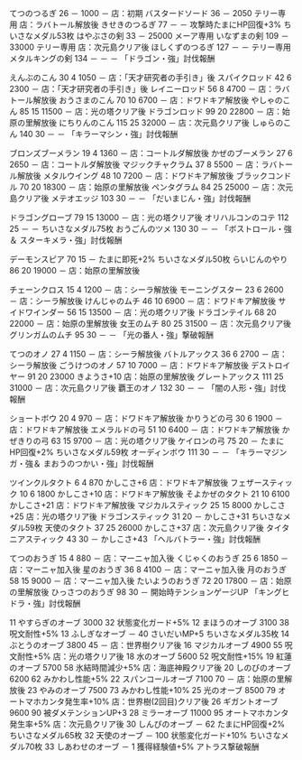 
てつのつるぎ	26	－	1000	－	店：初期
バスタードソード	36	－	2050	テリー専用	店：ラバトール解放後
きせきのつるぎ	77	－	－	攻撃時たまにHP回復+3%	ちいさなメダル53枚
はやぶさの剣	33	－	25000	メーア専用
いなずまの剣	109	－	33000	テリー専用	店：次元島クリア後
ほしくずのつるぎ	127	－	－	テリー専用
メタルキングの剣	134	－	－	－	「ドラゴン・強」討伐報酬

えんぶのこん	30	4	1050	－	店：「天才研究者の手引き」後
スパイクロッド	42	6	2300	－	店：「天才研究者の手引き」後
レイニーロッド	56	8	4700	－	店：ラバトール解放後
おうさまのこん	70	10	6700	－	店：ドワドキア解放後
やしゃのこん	85	15	11500	－	店：光の塔クリア後
ドラゴンロッド	99	20	22800	－	店：始原の里解放後
にちりんのこん	115	25	32000	－	店：次元島クリア後
しゅらのこん	140	30	－	－	「キラーマシン・強」討伐報酬

ブロンズブーメラン	19	4	1360	－	店：コートルダ解放後
かぜのブーメラン	27	6	2650	－	店：コートルダ解放後
マジックチャクラム	37	8	5500	－	店：ラバトール解放後
メタルウイング	48	10	7200	－	店：ドワドキア解放後
ブラックコンドル	70	20	18300	－	店：始原の里解放後
ペンタグラム	84	25	25000	－	店：次元島クリア後
メテオエッジ	103	30	－	－	「だいまじん・強」討伐報酬

ドラゴングローブ	79	15	13000	－	店：光の塔クリア後
オリハルコンのコテ	112	25	－	－	ちいさなメダル75枚
おうごんのツメ	130	30	－	－	「ボストロール・強＆
スターキメラ・強」討伐報酬

デーモンスピア	70	15	－	たまに即死+2%	ちいさなメダル50枚
らいじんのやり	86	20	19000	－	店：始原の里解放後

チェーンクロス	15	4	1200	－	店：シーラ解放後
モーニングスター	23	6	2600	－	店：シーラ解放後
けんじゃのムチ	46	10	6900	－	店：ドワドキア解放後
サイドワインダー	56	15	13500	－	店：光の塔クリア後
ドラゴンテイル	68	20	22000	－	店：始原の里解放後
女王のムチ	80	25	31500	－	店：次元島クリア後
グリンガムのムチ	95	30	－	－	「光の番人・強」撃破報酬

てつのオノ	27	4	1150	－	店：シーラ解放後
バトルアックス	36	6	2700	－	店：シーラ解放後
ごうけつのオノ	57	10	7000	－	店：ドワドキア解放後
デストロイヤー	91	20	23000	きようさ+10	店：始原の里解放後
グレートアックス	111	25	31000	－	店：次元島クリア後
覇王のオノ	132	30	－	－	「闇の人形・強」討伐報酬

ショートボウ	20	4	970	－	店：ドワドキア解放後
かりうどの弓	30	6	1900	－	店：ドワドキア解放後
エメラルドの弓	51	10	6400	－	店：ドワドキア解放後
かぜきりの弓	63	15	9700	－	店：光の塔クリア後
ケイロンの弓	75	20	－	たまにHP回復+2%	ちいさなメダル59枚
オーディンボウ	111	30	－	－	「キラーマジンガ・強＆
まおうのつかい・強」討伐報酬

ツインクルタクト	6	4	870	かしこさ+6	店：ドワドキア解放後
フェザースティック	10	6	1800	かしこさ+10	店：ドワドキア解放後
そよかぜのタクト	21	10	6100	かしこさ+21	店：ドワドキア解放後
マジカルスティック	25	15	8000	かしこさ+25	店：光の塔クリア後
ドラゴンスティック	31	20	－	かしこさ+31	ちいさなメダル59枚
天使のタクト	37	25	26000	かしこさ+37	店：次元島クリア後
タイタニアスティック	43	30	－	かしこさ+43	「ヘルバトラー・強」討伐報酬

てつのおうぎ	15	4	880	－	店：マーニャ加入後
くじゃくのおうぎ	25	6	1850	－	店：マーニャ加入後
星のおうぎ	36	8	4100	－	店：マーニャ加入後
月のおうぎ	58	15	9000	－	店：マーニャ加入後
たいようのおうぎ	72	20	17800	－	店：始原の里解放後
ひっさつのおうぎ	98	30	－	開始時テンションゲージUP	「キングヒドラ・強」討伐報酬

11	やすらぎのオーブ	3000	32	状態変化ガード+5%
12	まほうのオーブ	3100	38	呪文耐性+5%
13	ふしぎなオーブ	－	40	さいだいMP+5	ちいさなメダル35枚
14	ぶとうのオーブ	3800	45	－	店：世界樹クリア後
16	マジカルオーブ	4900	55	呪文耐性+5%	店：光の塔クリア後
18	水のオーブ	5600	52	呪文耐性+15%
19	紅蓮のオーブ	5700	58	氷結時間減少+5%	店：海底神殿クリア後
20	しのびのオーブ	6200	62	みかわし性能+5%
22	スパンコールオーブ	7100	70	－	店：始原の里解放後
23	やみのオーブ	7500	73	みかわし性能+10%
25	光のオーブ	8500	79	オートマホカンタ発生率+10%	店：世界樹(2回目)クリア後
26	ギガントオーブ	9600	90	被ダメテンションUP+3
28	ミラーオーブ	11000	95	オートマホカンタ発生率+5%	店：次元島クリア後
30	しんぴのオーブ	－	62	たまにHP回復+2%	ちいさなメダル65枚
32	天使のオーブ	－	100	状態変化ガード+10%	ちいさなメダル70枚
33	しあわせのオーブ	－	1	獲得経験値+5%	アトラス撃破報酬
